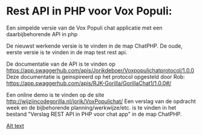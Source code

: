 # Rest API in PHP voor Vox Populi:
Een simpelde versie van de Vox Populi chat applicatie met een daarbijbehorende API in php

De nieuwst werkende versie is te vinden in de map ChatPHP.
De oude, eerste versie is te vinden in de map test rest api.

De documentatie van de API is te vinden op https://app.swaggerhub.com/apis/Jorikdeboer/Voxpopulichatprotocol/1.0.0
Deze documentatie is geinspireerd op het protocol opgesteld door Rob:
https://app.swaggerhub.com/apis/RJK-Gorilla/GorillaChat1/1.0.0#/

Een online demo is te vinden op de site http://wijzijncodegorilla.nl/jorik/VoxPopulichat/
Een verslag van de opdracht week en de bijbehorende planning/werkwijze/etc. is te vinden in het bestand "Verslag REST API in PHP voor chat app" in de map ChatPHP.

[Alt text](https://github.com/JorikdeBoer/Rest-API-in-PHP-voor-Vox-Populi/blob/master/VoxPopuliSimple.png?raw=true "Vox Populi")



